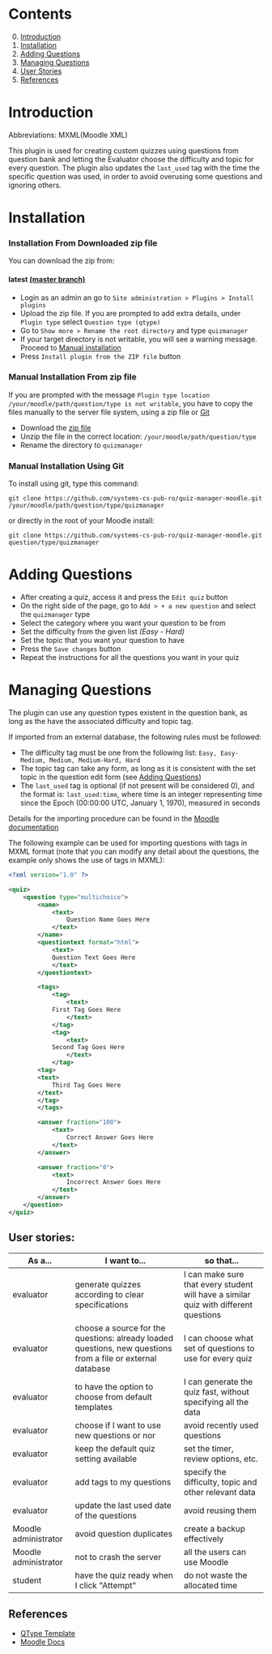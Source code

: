 # Contents

0. [Introduction](/README.md#introduction)
1. [Installation](/README.md#installation)
2. [Adding Questions](/README.md#adding-questions)
3. [Managing Questions](/README.md#managing-questions)
4. [User Stories](/README.md#user-stories)
5. [References](/README.md#references)

# Introduction

Abbreviations: MXML(Moodle XML)

This plugin is used for creating custom quizzes using questions from question bank and letting the Evaluator choose the
difficulty and topic for every question.
The plugin also updates the `last_used` tag with the time the specific question was used,
in order to avoid overusing some questions and ignoring others.

# Installation

### Installation From Downloaded zip file

You can download the zip from:
#### latest [(master branch)](https://github.com/systems-cs-pub-ro/quiz-manager-moodle/zipball/master)

* Login as an admin an go to `Site administration > Plugins > Install plugins`
* Upload the zip file. If you are prompted to add extra details, under `Plugin type` select `Question type (qtype)`
* Go to `Show more > Rename the root directory` and type `quizmanager`
* If your target directory is not writable, you will see a warning message. Proceed to
[Manual installation](/README.md#manual-installation-from-zip-file)
* Press `Install plugin from the ZIP file` button

### Manual Installation From zip file

If you are prompted with the message `Plugin type location /your/moodle/path/question/type is not writable`,
you have to copy the files manually to the server file system, using a zip file or [Git](/README.md#manual-installation-using-git)

* Download the [zip file](https://github.com/systems-cs-pub-ro/quiz-manager-moodle/zipball/master)
* Unzip the file in the correct location: `/your/moodle/path/question/type`
* Rename the directory to `quizmanager`

### Manual Installation Using Git

To install using git, type this command:
```
git clone https://github.com/systems-cs-pub-ro/quiz-manager-moodle.git /your/moodle/path/question/type/quizmanager
```
or directly in the root of your Moodle install:
```
git clone https://github.com/systems-cs-pub-ro/quiz-manager-moodle.git question/type/quizmanager
```

# Adding Questions

* After creating a quiz, access it and press the `Edit quiz` button
* On the right side of the page, go to `Add > + a new question` and select the `quizmanager` type
* Select the category where you want your question to be from
* Set the difficulty from the given list _(Easy - Hard)_
* Set the topic that you want your question to have
* Press the `Save changes` button
* Repeat the instructions for all the questions you want in your quiz

# Managing Questions

The plugin can use any question types existent in the question bank, as long as the have the associated difficulty and topic tag.

If imported from an external database, the following rules must be followed:
* The difficulty tag must be one from the following list: `Easy, Easy-Medium, Medium, Medium-Hard, Hard`
* The topic tag can take any form, as long as it is consistent with the set topic in the question edit form
(see [Adding Questions](/README.md/#adding-questions))
* The `last_used` tag is optional (if not present will be considered 0), and the format is: `last_used:time`, where
time is an integer representing time since the Epoch (00:00:00 UTC, January 1, 1970), measured in seconds

Details for the importing procedure can be found in the [Moodle documentation](https://docs.moodle.org/311/en/Moodle_XML_format)

The following example can be used for importing questions with tags in MXML format (note that you can modify
any detail about the questions, the example only shows the use of tags in MXML):
```xml
<?xml version="1.0" ?>

<quiz>
    <question type="multichoice">
        <name>
            <text>
                Question Name Goes Here
            </text>
        </name>
        <questiontext format="html">
            <text>
		    Question Text Goes Here
            </text>
        </questiontext>

        <tags>
            <tag>
                <text>
			First Tag Goes Here
                </text>
            </tag>
            <tag>
                <text>
			Second Tag Goes Here
                </text>
            </tag>
	    <tag>
		<text>
			Third Tag Goes Here
		</text>
	    </tag>
        </tags>

        <answer fraction="100">
            <text>
                Correct Answer Goes Here
            </text>
        </answer>

        <answer fraction="0">
            <text>
                Incorrect Answer Goes Here
            </text>
        </answer>
    </question>
</quiz>
```

## __User stories__:
|As a...|I want to...|so that...|
|------|--------|-----|
|evaluator|generate quizzes according to clear specifications|I can make sure that every student will have a similar quiz with different questions|
|evaluator|choose a source for the questions: already loaded questions, new questions from a file or external database|I can choose what set of questions to use for every quiz|
|evaluator|to have the option to choose from default templates|I can generate the quiz fast, without specifying all the data|
|evaluator|choose if I want to use new questions or nor|avoid recently used questions|
|evaluator|keep the default quiz setting available|set the timer, review options, etc.|
|evaluator|add tags to my questions|specify the difficulty, topic and other relevant data|
|evaluator|update the last used date of the questions|avoid reusing them|
|Moodle administrator|avoid question duplicates|create a backup effectively|
|Moodle administrator|not to crash the server|all the users can use Moodle|
|student|have the quiz ready when I click "Attempt"|do not waste the allocated time|


## __References__
 - [QType Template](https://github.com/marcusgreen/moodle-qtype_TEMPLATE/)
 - [Moodle Docs](https://docs.moodle.org/dev/Question_types)
